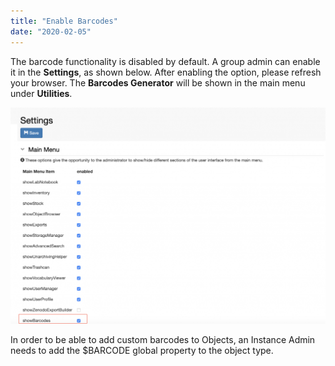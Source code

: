 ```yaml
---
title: "Enable Barcodes"
date: "2020-02-05"
---
```


The barcode functionality is disabled by default. A group admin can enable it in the **Settings**, as shown below. After enabling the option, please refresh your browser. The **Barcodes Generator** will be shown in the main menu under **Utilities**.

![](images/Screenshot-2020-02-26-at-13.01.57-1024x705.png)

In order to be able to add custom barcodes to Objects, an Instance Admin needs to add the $BARCODE global property to the object type.

